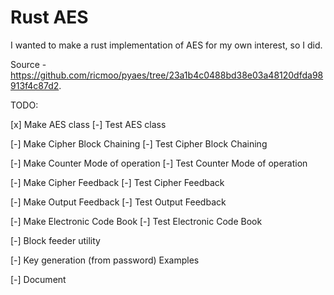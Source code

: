 # Rust AES

I wanted to make a rust implementation of AES for my own interest, so I did.


Source - https://github.com/ricmoo/pyaes/tree/23a1b4c0488bd38e03a48120dfda98913f4c87d2.


TODO:

[x] Make AES class
[-] Test AES class

[-] Make Cipher Block Chaining
[-] Test Cipher Block Chaining

[-] Make Counter Mode of operation
[-] Test Counter Mode of operation

[-] Make Cipher Feedback
[-] Test Cipher Feedback

[-] Make Output Feedback
[-] Test Output Feedback

[-] Make Electronic Code Book
[-] Test Electronic Code Book

[-] Block feeder utility

[-] Key generation (from password) Examples

[-] Document
